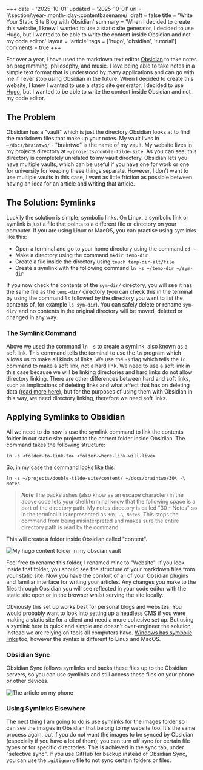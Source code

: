 +++
date = '2025-10-01'
updated = '2025-10-01'
url = '/:section/:year-:month-:day-:contentbasename/'
draft = false
title = 'Write Your Static Site Blog with Obsidian'
summary = 'When I decided to create this website, I knew I wanted to use a static site generator, I decided to use Hugo, but I wanted to be able to write the content inside Obsidian and not my code editor.'
layout =  'article'
tags = ['hugo', 'obsidian', 'tutorial']
comments = true
+++

For over a year, I have used the markdown text editor [Obsidian](https://obsidian.md/) to take notes on programming, philosophy, and music. I love being able to take notes in a simple text format that is understood by many applications and can go with me if I ever stop using Obsidian in the future. When I decided to create this website, I knew I wanted to use a static site generator, I decided to use [Hugo](https://gohugo.io/), but I wanted to be able to write the content inside Obsidian and not my code editor.

## The Problem

Obsidian has a "vault" which is just the directory Obsidian looks at to find the markdown files that make up your notes. My vault lives in `~/docs/braintwo/` - "braintwo" is the name of my vault. My website lives in my projects directory at `~/projects/double-tilde-site`. As you can see, this directory is completely unrelated to my vault directory. Obsidian lets you have multiple vaults, which can be useful if you have one for work or one for university for keeping these things separate. However, I don't want to use multiple vaults in this case, I want as little friction as possible between having an idea for an article and writing that article.

## The Solution: Symlinks

Luckily the solution is simple: symbolic links. On Linux, a symbolic link or symlink is just a file that points to a different file or directory on your computer. If you are using Linux or MacOS, you can practise using symlinks like this:

- Open a terminal and go to your home directory using the command `cd ~`
- Make a directory using the command `mkdir temp-dir`
- Create a file inside the directory using `touch temp-dir-alt/file`
- Create a symlink with the following command `ln -s ~/temp-dir ~/sym-dir`

If you now check the contents of the `sym-dir/` directory, you will see it has the same file as the `temp-dir/` directory (you can check this in the terminal by using the command `ls` followed by the directory you want to list the contents of, for example `ls sym-dir`). You can safely delete or rename `sym-dir/` and no contents in the original directory will be moved, deleted or changed in any way.

### The Symlink Command

Above we used the command `ln -s` to create a symlink, also known as a soft link. This command tells the terminal to use the `ln` program which allows us to make all kinds of links. We use the `-s` flag which tells the `ln` command to make a soft link, not a hard link. We need to use a soft link in this case because we will be linking directories and hard links do not allow directory linking. There are other differences between hard and soft links, such as implications of deleting links and what affect that has on deleting data ([read more here](https://www.geeksforgeeks.org/operating-systems/difference-between-hard-link-and-soft-link/)), but for the purposes of using them with Obsidian in this way, we need directory linking, therefore we need soft links.

## Applying Symlinks to Obsidian

All we need to do now is use the symlink command to link the contents folder in our static site project to the correct folder inside Obsidian. The command takes the following structure:

```shell
ln -s <folder-to-link-to> <folder-where-link-will-live>
```

So, in my case the command looks like this:

```shell
ln -s ~/projects/double-tilde-site/content/ ~/docs/braintwo/30\ -\ Notes
```

> ***Note*** The backslashes (also know as an escape character) in the above code lets your shell/terminal know that the following space is a part of the directory path. My notes directory is called "30 - Notes" so in the terminal it is represented as `30\ -\ Notes`. This stops the command from being misinterpreted and makes sure the entire directory path is read by the command. 

This will create a folder inside Obsidian called "content".

![My hugo content folder in my obsdian vault](/images/2025-10-01-obsidian-symlink.png "My hugo content folder in my obsdian vault")

Feel free to rename this folder, I renamed mine to "Website". If you look inside that folder, you should see the structure of your markdown files from your static site. Now you have the comfort of all of your Obsidian plugins and familiar interface for writing your articles. Any changes you make to the files through Obsidian you will see reflected in your code editor with the static site open or in the browser whilst serving the site locally.

Obviously this set up works best for personal blogs and websites. You would probably want to look into setting up a [headless CMS](https://jamstack.org/headless-cms/) if you were making a static site for a client and need a more cohesive set up. But using a symlink here is quick and simple and doesn't over-engineer the solution, instead we are relying on tools all computers have. [Windows has symbolic links](https://learn.microsoft.com/en-us/windows-server/administration/windows-commands/mklink) too, however the syntax is different to Linux and MacOS.

### Obsidian Sync

Obsidian Sync follows symlinks and backs these files up to the Obsidian servers, so you can use symlinks and still access these files on your phone or other devices.

![The article on my phone](/images/2025-10-01-obsidian-mobile-250.jpg "The article on my phone")

### Using Symlinks Elsewhere

The next thing I am going to do is use symlinks for the images folder so I can see the images in Obsidian that belong to my website too. It's the same process again, but if you do not want the images to be synced by Obsidian (especially if you have a lot of them), you can turn off sync for certain file types or for specific directories. This is achieved in the sync tab, under "selective sync". If you use GitHub for backup instead of Obsidian Sync, you can use the `.gitignore` file to not sync certain folders or files.
